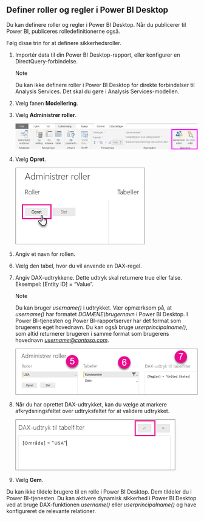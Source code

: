 ## <a name="define-roles-and-rules-in-power-bi-desktop"></a>Definer roller og regler i Power BI Desktop
Du kan definere roller og regler i Power BI Desktop. Når du publicerer til Power BI, publiceres rolledefinitionerne også.

Følg disse trin for at definere sikkerhedsroller.

1. Importér data til din Power BI Desktop-rapport, eller konfigurer en DirectQuery-forbindelse.
   
   > [!NOTE]
   > Du kan ikke definere roller i Power BI Desktop for direkte forbindelser til Analysis Services. Det skal du gøre i Analysis Services-modellen.
   > 
   > 
1. Vælg fanen **Modellering**.
2. Vælg **Administrer roller**.
   
   ![](./media/rls-desktop-define-roles/powerbi-desktop-security.png)
4. Vælg **Opret**.
   
   ![](./media/rls-desktop-define-roles/powerbi-desktop-security-create-role.png)
5. Angiv et navn for rollen. 
6. Vælg den tabel, hvor du vil anvende en DAX-regel.
7. Angiv DAX-udtrykkene. Dette udtryk skal returnere true eller false. Eksempel: [Entity ID] = “Value”.
   
   > [!NOTE]
   > Du kan bruger *username()* i udtrykket. Vær opmærksom på, at *username()* har formatet *DOMÆNE\brugernavn* i Power BI Desktop. I Power BI-tjenesten og Power BI-rapportserver har det format som brugerens eget hovednavn. Du kan også bruge *userprincipalname()*, som altid returnerer brugeren i samme format som brugerens hovednavn *username@contoso.com*.
   > 
   > 
   
   ![](./media/rls-desktop-define-roles/powerbi-desktop-security-create-rule.png)
8. Når du har oprettet DAX-udtrykket, kan du vælge at markere afkrydsningsfeltet over udtryksfeltet for at validere udtrykket.
   
   ![](./media/rls-desktop-define-roles/powerbi-desktop-security-validate-dax.png)
9. Vælg **Gem**.

Du kan ikke tildele brugere til en rolle i Power BI Desktop. Dem tildeler du i Power BI-tjenesten. Du kan aktivere dynamisk sikkerhed i Power BI Desktop ved at bruge DAX-funktionen *username()* eller *userprincipalname()* og have konfigureret de relevante relationer. 

